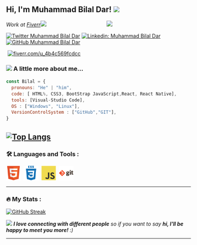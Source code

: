 
<h2> Hi, I'm Muhammad Bilal Dar! <img src="https://media.giphy.com/media/mGcNjsfWAjY5AEZNw6/giphy.gif" width="50"></h2>

<img align='right' src="https://media.giphy.com/media/M9gbBd9nbDrOTu1Mqx/giphy.gif" width="230">
<p><em>Work at <a href="http://www.fiverr.com/zu_4b4c569fcdcc">Fiverr</a><img src="https://media.giphy.com/media/WUlplcMpOCEmTGBtBW/giphy.gif" width="30"> </br>
<!--   Developer Consultant at <a href="https://www.thoughtworks.com">ThoughtWorks</a> -->
  
</em></p>

[![Twitter Muhammad Bilal Dar](https://img.shields.io/twitter/follow/BILAL_DAR1999?style=social)](https://twitter.com/BILAL_DAR1999)
[![Linkedin: Muhammad Bilal Dar](https://img.shields.io/badge/MuhammadBilalDar-blue?style=flat-square&logo=Linkedin&logoColor=white&link=https://www.linkedin.com/in/muhammadbilaldar/)](https://www.linkedin.com/in/muhammadbilaldar/)
[![GitHub Muhammad Bilal Dar](https://img.shields.io/github/followers/muhabilal?label=follow&style=social)](https://github.com/muhabilal)
 
 <img src="https://komarev.com/ghpvc/?username=your-github-muhabilal&style=flat-square&color=blue" alt=""/>
 <a href="https://fiverr.com/u_4b4c569fcdcc"><img src="https://img.shields.io/badge/Fiverr-1DBF73.svg?style=for-the-badge&logo=Fiverr&logoColor=white" alt="fiverr.com/u_4b4c569fcdcc"/></a>
 
### <img src="https://media.giphy.com/media/VgCDAzcKvsR6OM0uWg/giphy.gif" width="50"> A little more about me...  
```javascript 
const Bilal = {
  pronouns: "He" | "him",
  code: [ HTML%, CSS3, BootStrap JavaScript,React, React Native],
  tools: [Visual-Studio Code],
  OS : ["Windows", "Linux"],
  VersionControlSystem : ["GitHub","GIT"],
}
```
[![Top Langs](https://github-readme-stats.vercel.app/api/top-langs/?username=muhabilal&layout=compact&theme=vision-friendly-dark)](https://github.com/anuraghazra/github-readme-stats)
---
  ### :hammer_and_wrench: Languages and Tools :
<div>
  
  <img src="https://github.com/devicons/devicon/blob/master/icons/html5/html5-original.svg" title="HTML5" alt="HTML" width="40" height="40"/>&nbsp;
  <img src="https://github.com/devicons/devicon/blob/master/icons/css3/css3-plain-wordmark.svg"  title="CSS3" alt="CSS" width="40" height="40"/>&nbsp;
  <img src="https://github.com/devicons/devicon/blob/master/icons/javascript/javascript-original.svg" title="JavaScript" alt="JavaScript" width="40" height="40"/>&nbsp;
  <img src="https://github.com/devicons/devicon/blob/master/icons/git/git-original-wordmark.svg" title="Git" alt="Git" width="40" height="40"/>
</div>

---

### :fire: My Stats :
[![GitHub Streak](http://github-readme-streak-stats.herokuapp.com?user=muhabilal&theme=dark&hide_border=true&mode=weekly&border=6F62DD&fire=DD2727)](https://git.io/streak-stats)







<img src="https://media.giphy.com/media/LnQjpWaON8nhr21vNW/giphy.gif" width="60"> <em><b>I love connecting with different people</b> so if you want to say <b>hi, I'll be happy to meet you more!</b> :)</em>

---

<!-- ### Hi there 👋 I'm ZILL E ALI
<hr style="border:1px doted #ffff;"/>
![visitors](https://visitor-badge.glitch.me/badge?page_id=page.id)

<img height="180em" src="https://github-readme-stats.vercel.app/api?username=zilleali&show_icons=true&hide_border=true&&count_private=true&include_all_commits=true" /> -->
<!-- [<a href="https://app.daily.dev/zilleali"><img src="https://api.daily.dev/devcards/2d562ad06d12484f96147eee1686c04e.png?r=8hw" width="400" alt="ZILLEALI's Dev Card"/></a>
](https://api.daily.dev/devcards/2d562ad06d12484f96147eee1686c04e.png?r=1v6) -->

